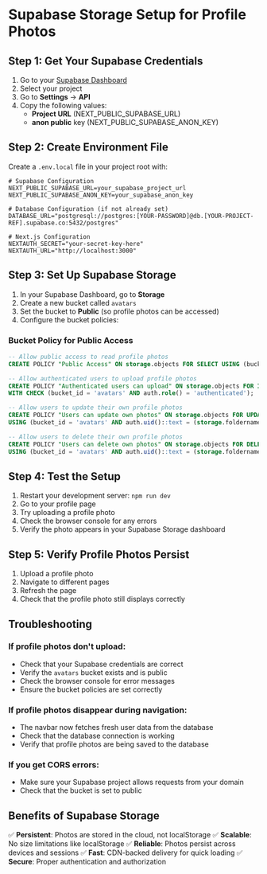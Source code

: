 # Supabase Storage Setup for Profile Photos

## Step 1: Get Your Supabase Credentials

1. Go to your [Supabase Dashboard](https://supabase.com/dashboard)
2. Select your project
3. Go to **Settings** → **API**
4. Copy the following values:
   - **Project URL** (NEXT_PUBLIC_SUPABASE_URL)
   - **anon public** key (NEXT_PUBLIC_SUPABASE_ANON_KEY)

## Step 2: Create Environment File

Create a `.env.local` file in your project root with:

```env
# Supabase Configuration
NEXT_PUBLIC_SUPABASE_URL=your_supabase_project_url
NEXT_PUBLIC_SUPABASE_ANON_KEY=your_supabase_anon_key

# Database Configuration (if not already set)
DATABASE_URL="postgresql://postgres:[YOUR-PASSWORD]@db.[YOUR-PROJECT-REF].supabase.co:5432/postgres"

# Next.js Configuration
NEXTAUTH_SECRET="your-secret-key-here"
NEXTAUTH_URL="http://localhost:3000"
```

## Step 3: Set Up Supabase Storage

1. In your Supabase Dashboard, go to **Storage**
2. Create a new bucket called `avatars`
3. Set the bucket to **Public** (so profile photos can be accessed)
4. Configure the bucket policies:

### Bucket Policy for Public Access
```sql
-- Allow public access to read profile photos
CREATE POLICY "Public Access" ON storage.objects FOR SELECT USING (bucket_id = 'avatars');

-- Allow authenticated users to upload profile photos
CREATE POLICY "Authenticated users can upload" ON storage.objects FOR INSERT 
WITH CHECK (bucket_id = 'avatars' AND auth.role() = 'authenticated');

-- Allow users to update their own profile photos
CREATE POLICY "Users can update own photos" ON storage.objects FOR UPDATE 
USING (bucket_id = 'avatars' AND auth.uid()::text = (storage.foldername(name))[1]);

-- Allow users to delete their own profile photos
CREATE POLICY "Users can delete own photos" ON storage.objects FOR DELETE 
USING (bucket_id = 'avatars' AND auth.uid()::text = (storage.foldername(name))[1]);
```

## Step 4: Test the Setup

1. Restart your development server: `npm run dev`
2. Go to your profile page
3. Try uploading a profile photo
4. Check the browser console for any errors
5. Verify the photo appears in your Supabase Storage dashboard

## Step 5: Verify Profile Photos Persist

1. Upload a profile photo
2. Navigate to different pages
3. Refresh the page
4. Check that the profile photo still displays correctly

## Troubleshooting

### If profile photos don't upload:
- Check that your Supabase credentials are correct
- Verify the `avatars` bucket exists and is public
- Check the browser console for error messages
- Ensure the bucket policies are set correctly

### If profile photos disappear during navigation:
- The navbar now fetches fresh user data from the database
- Check that the database connection is working
- Verify that profile photos are being saved to the database

### If you get CORS errors:
- Make sure your Supabase project allows requests from your domain
- Check that the bucket is set to public

## Benefits of Supabase Storage

✅ **Persistent**: Photos are stored in the cloud, not localStorage
✅ **Scalable**: No size limitations like localStorage
✅ **Reliable**: Photos persist across devices and sessions
✅ **Fast**: CDN-backed delivery for quick loading
✅ **Secure**: Proper authentication and authorization
